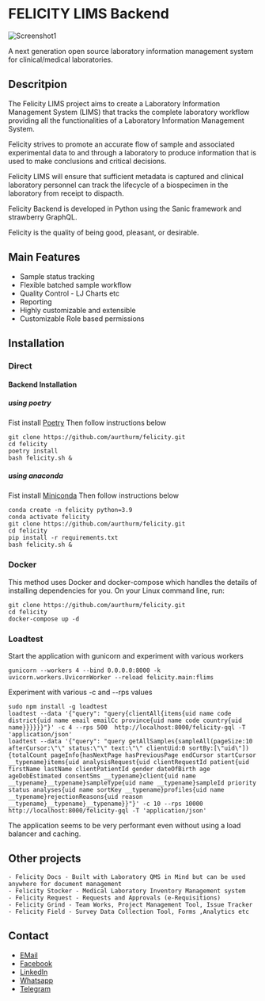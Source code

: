 # FELICITY LIMS Backend

![Screenshot1](https://user-images.githubusercontent.com/17094364/137630249-b84e5b1c-f525-4b0a-8d1e-1e2820910a5f.png)

A next generation open source laboratory information management system for clinical/medical laboratories.

## Descritpion

The Felicity LIMS project aims to create a Laboratory Information Management System (LIMS) that tracks the complete laboratory workflow providing all the functionalities of a Laboratory Information Management System.

Felicity strives to promote an accurate flow of sample and associated experimental data to and through a laboratory to produce information that is used to make conclusions and critical decisions.

Felicity LIMS will ensure that sufficient metadata is captured and clinical laboratory personnel can track the lifecycle of a biospecimen in the laboratory from receipt to dispacth.

Felicity Backend is developed in Python using the Sanic framework and strawberry GraphQL.

Felicity is the quality of being good, pleasant, or desirable.

## Main Features

-   Sample status tracking
-   Flexible batched sample workflow
-   Quality Control - LJ Charts etc
-   Reporting
-   Highly customizable and extensible
-   Customizable Role based permissions

## Installation

### Direct

#### Backend Installation

##### using poetry

Fist install [Poetry](https://python-poetry.org/docs/#installation)
Then follow instructions below

```shell
git clone https://github.com/aurthurm/felicity.git
cd felicity
poetry install
bash felicity.sh &
```

##### using anaconda

Fist install [Miniconda](https://docs.conda.io/en/latest/miniconda.html)
Then follow instructions below

```shell
conda create -n felicity python=3.9
conda activate felicity
git clone https://github.com/aurthurm/felicity.git
cd felicity
pip install -r requirements.txt
bash felicity.sh &
```


### Docker

This method uses Docker and docker-compose which handles the details of installing dependencies for you. On your Linux command line, run:

```shell
git clone https://github.com/aurthurm/felicity.git
cd felicity
docker-compose up -d
```

### Loadtest

Start the application with gunicorn and experiment with various workers

```shell
gunicorn --workers 4 --bind 0.0.0.0:8000 -k uvicorn.workers.UvicornWorker --reload felicity.main:flims
```

Experiment with various -c and --rps values

```shell
sudo npm install -g loadtest
loadtest --data '{"query": "query{clientAll{items{uid name code district{uid name email emailCc province{uid name code country{uid name}}}}}}"}' -c 4 --rps 500  http://localhost:8000/felicity-gql -T 'application/json'
loadtest --data '{"query": "query getAllSamples{sampleAll(pageSize:10 afterCursor:\"\" status:\"\" text:\"\" clientUid:0 sortBy:[\"uid\"]){totalCount pageInfo{hasNextPage hasPreviousPage endCursor startCursor __typename}items{uid analysisRequest{uid clientRequestId patient{uid firstName lastName clientPatientId gender dateOfBirth age ageDobEstimated consentSms __typename}client{uid name __typename}__typename}sampleType{uid name __typename}sampleId priority status analyses{uid name sortKey __typename}profiles{uid name __typename}rejectionReasons{uid reason __typename}__typename}__typename}}"}' -c 10 --rps 10000  http://localhost:8000/felicity-gql -T 'application/json'
```

The application seems to be very performant even without using a load balancer and caching.

## Other projects

    - Felicity Docs - Built with Laboratory QMS in Mind but can be used anywhere for document management
    - Felicity Stocker - Medical Laboratory Inventory Management system
    - Felicity Request - Requests and Approvals (e-Requisitions)
    - Felicity Grind - Team Works, Project Management Tool, Issue Tracker
    - Felicity Field - Survey Data Collection Tool, Forms ,Analytics etc

## Contact

-   [EMail](mailto:aurthurmusendame@gmail.com?subject=[GitHub]%20Felicity%20Lims%20Enquiry)
-   [Facebook](https://www.fb.me/aurthur.musendame)
-   [LinkedIn](https://www.linkedin.com/in/aurthurmusendame)
-   [Whatsapp](https://api.WhatsApp.com/send?phone=263776406399)
-   [Telegram](https://www.t.me/aurthurm)
